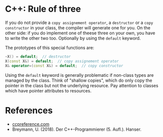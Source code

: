 # C++: Rule of three

If you do not provide a `copy assignement operator`, a `destructor` or a `copy constructor` in your class, the compiler will generate one for you. On the other side: if you do implement one of theese three on your own, you have to write the other two too. Optionally by using the `default` keyword.

The prototypes of this special functions are:

```c++
~X() = default;  // destructor
X(const X&) = default;  // copy assignement operator
X& operator=(const X&) = default;  // copy constructor
```

Using the `default` keyword is generally problematic if non-class types are managed by the class. Think of "shallow copies", which do only copy the pointer in the class but not the underlying resource. Pay attention to classes which have pointer attributes to resources.

# References

- [ccpreference.com](https://en.cppreference.com/w/cpp/language/rule_of_three)
- Breymann, U. (2018). Der C++-Programmierer (5. Aufl.). Hanser.
